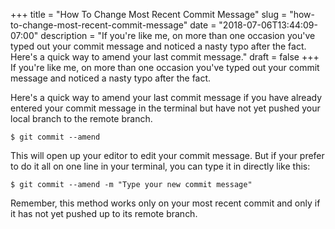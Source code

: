 +++
title = "How To Change Most Recent Commit Message"
slug = "how-to-change-most-recent-commit-message"
date = "2018-07-06T13:44:09-07:00"
description = "If you're like me, on more than one occasion you've typed out your commit message and noticed a nasty typo after the fact. Here's a quick way to amend your last commit message."
draft = false
+++
If you're like me, on more than one occasion you've typed out your commit message and noticed a nasty typo after the fact.

Here's a quick way to amend your last commit message if you have already entered your commit message in the terminal but have not yet pushed your local branch to the remote branch.

```shell
$ git commit --amend
```

This will open up your editor to edit your commit message. But if your prefer to do it all on one line in your terminal, you can type it in directly like this:

```console
$ git commit --amend -m "Type your new commit message"
```

Remember, this method works only on your most recent commit and only if it has not yet pushed up to its remote branch.
